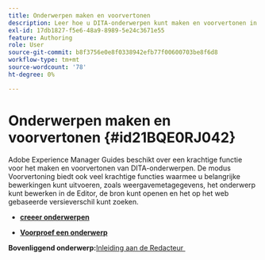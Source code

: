 ```yaml
---
title: Onderwerpen maken en voorvertonen
description: Leer hoe u DITA-onderwerpen kunt maken en voorvertonen in Adobe Experience Manager Guides.
exl-id: 17db1827-f5e6-48a9-8989-5e24c3671e55
feature: Authoring
role: User
source-git-commit: b8f3756e0e8f0338942efb77f00600703be8f6d8
workflow-type: tm+mt
source-wordcount: '78'
ht-degree: 0%

---
```


# Onderwerpen maken en voorvertonen {#id21BQE0RJ042}

Adobe Experience Manager Guides beschikt over een krachtige functie voor het maken en voorvertonen van DITA-onderwerpen. De modus Voorvertoning biedt ook veel krachtige functies waarmee u belangrijke bewerkingen kunt uitvoeren, zoals weergavemetagegevens, het onderwerp kunt bewerken in de Editor, de bron kunt openen en het op het web gebaseerde versieverschil kunt zoeken.

- **[creeer onderwerpen](web-editor-create-topics.md)**

- **[Voorproef een onderwerp](web-editor-preview-topics.md)**


**Bovenliggend onderwerp:**&#x200B;[&#x200B; Inleiding aan de Redacteur &#x200B;](web-editor.md)
